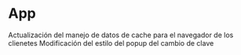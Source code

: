 # App

Actualización del manejo de datos de cache para el navegador de los clienetes
Modificación del estilo del popup del cambio de clave
